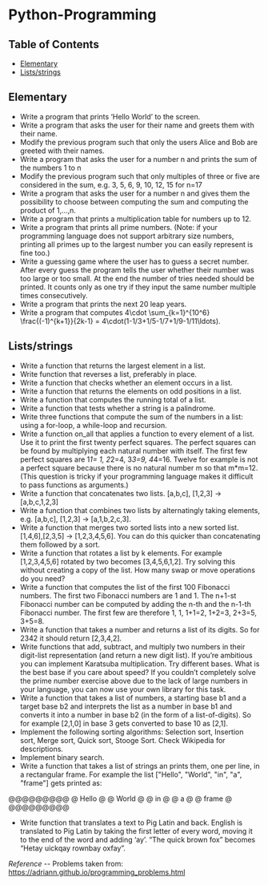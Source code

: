 # Python-Programming

## Table of Contents

- [Elementary](https://github.com/im-shivam/Python/blob/master/README.md#elementary)
- [Lists/strings](https://github.com/im-shivam/Python/blob/master/README.md#listsstrings)

## Elementary

* Write a program that prints ‘Hello World’ to the screen.
* Write a program that asks the user for their name and greets them with their name.
* Modify the previous program such that only the users Alice and Bob are greeted with their names.
* Write a program that asks the user for a number n and prints the sum of the numbers 1 to n
* Modify the previous program such that only multiples of three or five are considered in the sum, e.g. 3, 5, 6, 9, 10, 12, 15 for n=17
* Write a program that asks the user for a number n and gives them the possibility to choose between computing the sum and computing the product of 1,…,n.
* Write a program that prints a multiplication table for numbers up to 12.
* Write a program that prints all prime numbers. (Note: if your programming language does not support arbitrary size numbers, printing all primes up to the largest number you can easily represent is fine too.)
* Write a guessing game where the user has to guess a secret number. After every guess the program tells the user whether their number was too large or too small. At the end the number of tries needed should be printed. It counts only as one try if they input the same number multiple times consecutively.
* Write a program that prints the next 20 leap years.
* Write a program that computes
4\cdot \sum_{k=1}^{10^6} \frac{(-1)^{k+1}}{2k-1} = 4\cdot(1-1/3+1/5-1/7+1/9-1/11\ldots).


## Lists/strings

* Write a function that returns the largest element in a list.
* Write function that reverses a list, preferably in place.
* Write a function that checks whether an element occurs in a list.
* Write a function that returns the elements on odd positions in a list.
* Write a function that computes the running total of a list.
* Write a function that tests whether a string is a palindrome.
* Write three functions that compute the sum of the numbers in a list: using a for-loop, a while-loop and recursion.
* Write a function on_all that applies a function to every element of a list. Use it to print the first twenty perfect squares. The perfect squares can be found by multiplying each natural number with itself. The first few perfect squares are 1*1= 1, 2*2=4, 3*3=9, 4*4=16. Twelve for example is not a perfect square because there is no natural number m so that m*m=12. (This question is tricky if your programming language makes it difficult to pass functions as arguments.)
* Write a function that concatenates two lists. [a,b,c], [1,2,3] → [a,b,c,1,2,3]
* Write a function that combines two lists by alternatingly taking elements, e.g. [a,b,c], [1,2,3] → [a,1,b,2,c,3].
* Write a function that merges two sorted lists into a new sorted list. [1,4,6],[2,3,5] → [1,2,3,4,5,6]. You can do this quicker than concatenating them followed by a sort.
* Write a function that rotates a list by k elements. For example [1,2,3,4,5,6] rotated by two becomes [3,4,5,6,1,2]. Try solving this without creating a copy of the list. How many swap or move operations do you need?
* Write a function that computes the list of the first 100 Fibonacci numbers. The first two Fibonacci numbers are 1 and 1. The n+1-st Fibonacci number can be computed by adding the n-th and the n-1-th Fibonacci number. The first few are therefore 1, 1, 1+1=2, 1+2=3, 2+3=5, 3+5=8.
* Write a function that takes a number and returns a list of its digits. So for 2342 it should return [2,3,4,2].
* Write functions that add, subtract, and multiply two numbers in their digit-list representation (and return a new digit list). If you’re ambitious you can implement Karatsuba multiplication. Try different bases. What is the best base if you care about speed? If you couldn’t completely solve the prime number exercise above due to the lack of large numbers in your language, you can now use your own library for this task.
* Write a function that takes a list of numbers, a starting base b1 and a target base b2 and interprets the list as a number in base b1 and converts it into a number in base b2 (in the form of a list-of-digits). So for example [2,1,0] in base 3 gets converted to base 10 as [2,1].
* Implement the following sorting algorithms: Selection sort, Insertion sort, Merge sort, Quick sort, Stooge Sort. Check Wikipedia for descriptions.
* Implement binary search.
* Write a function that takes a list of strings an prints them, one per line, in a rectangular frame. For example the list ["Hello", "World", "in", "a", "frame"] gets printed as:

 @@@@@@@@@
 @ Hello @
 @ World @
 @ in    @
 @ a     @
 @ frame @
 @@@@@@@@@
* Write function that translates a text to Pig Latin and back. English is translated to Pig Latin by taking the first letter of every word, moving it to the end of the word and adding ‘ay’. “The quick brown fox” becomes “Hetay uickqay rownbay oxfay”.


*Reference --*
Problems taken from:
https://adriann.github.io/programming_problems.html
